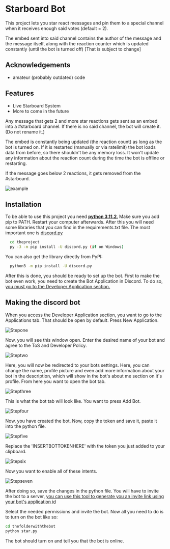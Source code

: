 
# Starboard Bot

This project lets you star react messages and pin them to a special channel when it receives enough said votes (default = 2).

The embed sent into said channel contains the author of the message and the message itself,
along with the reaction counter which is updated constantly (until the bot is turned off)
[That is subject to change]



## Acknowledgements

 - amateur (probably outdated) code



## Features

- Live Starboard System
- More to come in the future

Any message that gets 2 and more star reactions gets sent as an embed into a #starboard channel.
If there is no said channel, the bot will create it. (Do not rename it.)

The embed is constantly being updated (the reaction count) as long as the bot is turned on.
If it is restarted (manually or via ratelimit) the bot loads data from before, so there shouldn't be any memory loss. It won't update any information about the reaction count during the time the bot is offline or restarting.

If the message goes below 2 reactions, it gets removed from the #starboard.

![example](https://cdn.discordapp.com/attachments/675325021937205268/1076848349732413551/image.png)
## Installation

To be able to use this project you need [**python 3.11.2**.](https://www.python.org/downloads/)
Make sure you add pip to PATH. Restart your computer afterwards.
After this you will need some libraries that you can find in the requirements.txt file.
The most important one is [discord.py](https://discordpy.readthedocs.io/en/stable/)

```bash
  cd theproject
  py -3 -m pip install -U discord.py (if on Windows)
```

You can also get the library directly from PyPI:

```bash
  python3 -m pip install -U discord.py
```

After this is done, you should be ready to set up the bot.
First to make the bot even work, you need to create the Bot Application in Discord.
To do so, [you must go to the Developer Application section.](https://discord.com/developers/applications)

    
## Making the discord bot

When you access the Developer Application section, you want to go to the Applications tab.
That should be open by default. Press New Application.

![Stepone](https://cdn.discordapp.com/attachments/675325021937205268/1076844192103419964/image.png)

Now, you will see this window open. Enter the desired name of your bot and agree to the ToS and Developer Policy.

![Steptwo](https://cdn.discordapp.com/attachments/675325021937205268/1076844544752107540/image.png)

Here, you will now be redirected to your bots settings. Here, you can change the name, profile picture and even add more information about your bot in the description, which will show in the bot's about me section on it's profile. From here you want to open the bot tab.

![Stepthree](https://cdn.discordapp.com/attachments/675325021937205268/1076844915717320834/image.png)

This is what the bot tab will look like. You want to press Add Bot.

![Stepfour](https://cdn.discordapp.com/attachments/675325021937205268/1076845723003404338/image.png)

Now, you have created the bot. Now, copy the token and save it, paste it into the python file.

![Stepfive](https://cdn.discordapp.com/attachments/675325021937205268/1076845962569457684/image.png)

Replace the 'INSERTBOTTOKENHERE' with the token you just added to your clipboard.

![Stepsix](https://cdn.discordapp.com/attachments/675325021937205268/1076846189821046784/image.png)

Now you want to enable all of these intents.

![Stepseven](https://cdn.discordapp.com/attachments/675325021937205268/1076846365012930570/image.png)

After doing so, save the changes in the python file.
You will have to invite the bot to a server, [you can use this tool to generate you an invite link using your bot's application id](https://discordapi.com/permissions.html)

Select the needed permissions and invite the bot.
Now all you need to do is to turn on the bot like so:

```bash
cd thefolderwiththebot
python star.py
```

The bot should turn on and tell you that the bot is online.

